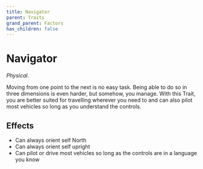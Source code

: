 ```yaml
---
title: Navigator
parent: Traits
grand_parent: Factors
has_children: false
---
```


# Navigator

*Physical.*

Moving from one point to the next is no easy task. Being able to do so in three dimensions is even harder, but somehow, you manage. With this Trait, you are better suited for travelling wherever you need to and can also pilot most vehicles so long as you understand the controls.

## Effects

* Can always orient self North
* Can always orient self upright
* Can pilot or drive most vehicles so long as the controls are in a language you know
